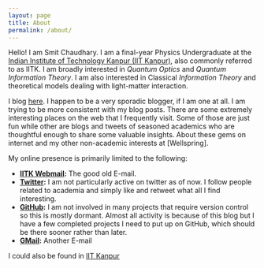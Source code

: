 ```yaml
---
layout: page
title: About
permalink: /about/
---
```


Hello! I am Smit Chaudhary. I am a final-year Physics Undergraduate at the [Indian Institute of Technology Kanpur (IIT Kanpur)](www.iitk.ac.in), also commonly referred to as IITK. I am broadly interested in *Quantum Optics* and *Quantum Information Theory*. I am also interested in Classical *Information Theory* and theoretical models dealing with light-matter interaction.

I blog [here](https://smitchaudhary.github.io/posts/). I happen to be a very sporadic blogger, if I am one at all. I am trying to be more consistent with my blog posts. There are some extremely interesting places on the web that I frequently visit. Some of those are just fun while other are blogs and tweets of seasoned academics who are thoughtful enough to share some valuable insights. About these gems on internet and my other non-academic interests at [Wellspring].

My online presence is primarily limited to the following:
  + **[IITK Webmail](mailto:smit@iitk.ac.in):** The good old E-mail.
  + **[Twitter](https://twitter.com/Smit_Chaudhary3):** I am not particularly active on twitter as of now. I follow people related to academia and simply like and retweet what all I find interesting.
  + **[GitHub](https://twitter.com/Smit_Chaudhary3):** I am not involved in many projects that require version control so this is mostly dormant. Almost all activity is because of this blog but I have a few completed projects I need to put up on GitHub, which should be there sooner rather than later.
  + **[GMail](mailto:smitchaudhary10@gmail.com):** Another E-mail

I could also be found in [IIT Kanpur](https://www.google.com/maps/search/Hall+12+IIT+Kanpur/@26.5117805,80.2263444,17z)
